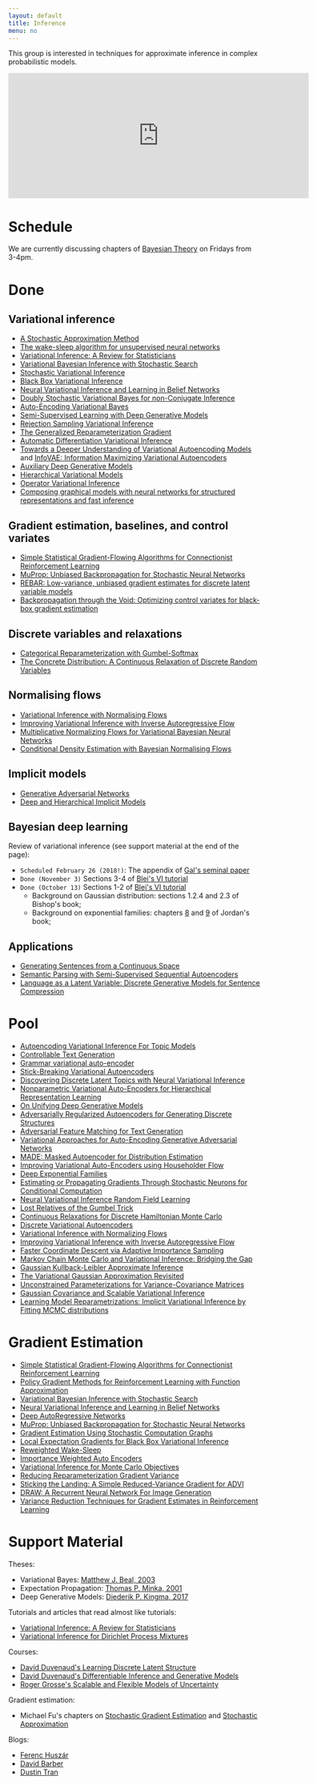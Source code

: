 ```yaml
---
layout: default
title: Inference
menu: no
---
```


This group is interested in techniques for approximate inference in complex probabilistic models.


<iframe src="https://calendar.google.com/calendar/embed?mode=AGENDA&amp;height=250&amp;wkst=2&amp;bgcolor=%23FFFFFF&amp;src=oa6cmu8nbg8iet2j07d9tobs1c%40group.calendar.google.com&amp;color=%236E6E41&amp;ctz=Europe%2FAmsterdam" style="border-width:0" width="600" height="250" frameborder="0" scrolling="no"></iframe>


# Schedule

We are currently discussing chapters of [Bayesian Theory](https://onlinelibrary.wiley.com/doi/book/10.1002/9780470316870) on Fridays from 3-4pm.

# Done

## Variational inference

* [A Stochastic Approximation Method](https://www.jstor.org/stable/2236626)
* [The wake-sleep algorithm for unsupervised neural networks](http://www.cs.toronto.edu/~fritz/absps/ws.pdf)
* [Variational Inference: A Review for Statisticians](https://arxiv.org/pdf/1601.00670.pdf)
* [Variational Bayesian Inference with Stochastic Search](https://arxiv.org/pdf/1206.6430.pdf)
* [Stochastic Variational Inference](https://arxiv.org/pdf/1206.7051.pdf)
* [Black Box Variational Inference](https://arxiv.org/pdf/1401.0118.pdf)
* [Neural Variational Inference and Learning in Belief Networks](https://arxiv.org/pdf/1402.0030.pdf)
* [Doubly Stochastic Variational Bayes for non-Conjugate Inference](http://jmlr.org/proceedings/papers/v32/titsias14.pdf)
* [Auto-Encoding Variational Bayes](https://arxiv.org/pdf/1312.6114.pdf)
* [Semi-Supervised Learning with Deep Generative Models](https://arxiv.org/pdf/1406.5298.pdf)
* [Rejection Sampling Variational Inference](https://arxiv.org/pdf/1610.05683.pdf)
* [The Generalized Reparameterization Gradient](https://arxiv.org/pdf/1610.02287.pdf)
* [Automatic Differentiation Variational Inference](https://arxiv.org/pdf/1603.00788.pdf)
* [Towards a Deeper Understanding of Variational Autoencoding Models](https://arxiv.org/pdf/1702.08658.pdf) and [InfoVAE: Information Maximizing Variational Autoencoders](https://arxiv.org/pdf/1706.02262.pdf)
* [Auxiliary Deep Generative Models]( https://arxiv.org/pdf/1602.05473.pdf)
* [Hierarchical Variational Models](https://arxiv.org/pdf/1511.02386.pdf)
* [Operator Variational Inference](https://arxiv.org/pdf/1610.09033.pdf)
* [Composing graphical models with neural networks for structured representations and fast inference](https://arxiv.org/abs/1603.06277)

## Gradient estimation, baselines, and control variates

* [Simple Statistical Gradient-Flowing Algorithms for Connectionist Reinforcement Learning](https://link.springer.com/content/pdf/10.1007%2FBF00992696.pdf)
* [MuProp: Unbiased Backpropagation for Stochastic Neural Networks](https://arxiv.org/abs/1511.05176)
* [REBAR: Low-variance, unbiased gradient estimates for discrete latent variable models](https://arxiv.org/pdf/1703.07370.pdf)
* [Backpropagation through the Void: Optimizing control variates for black-box gradient estimation](https://arxiv.org/pdf/1711.00123.pdf)

## Discrete variables and relaxations

* [Categorical Reparameterization with Gumbel-Softmax](https://arxiv.org/pdf/1611.01144.pdf)
* [The Concrete Distribution: A Continuous Relaxation of Discrete Random Variables](https://arxiv.org/pdf/1611.00712.pdf)

## Normalising flows

* [Variational Inference with Normalising Flows](https://arxiv.org/abs/1505.05770)
* [Improving Variational Inference with Inverse Autoregressive Flow](https://arxiv.org/abs/1606.04934)
* [Multiplicative Normalizing Flows for Variational Bayesian Neural Networks](https://arxiv.org/abs/1703.01961)
* [Conditional Density Estimation with Bayesian Normalising Flows](https://arxiv.org/pdf/1802.04908.pdf)

## Implicit models 

* [Generative Adversarial Networks](https://arxiv.org/pdf/1406.2661.pdf)
* [Deep and Hierarchical Implicit Models](https://arxiv.org/pdf/1702.08896.pdf)

## Bayesian deep learning
 
Review of variational inference (see support material at the end of the page):

* `Scheduled February 26 (2018!)`: The appendix of [Gal's seminal paper](http://proceedings.mlr.press/v48/gal16-supp.pdf)
* `Done (November 3)` Sections 3-4 of [Blei's VI tutorial](https://arxiv.org/pdf/1601.00670.pdf)
* `Done (October 13)` Sections 1-2 of [Blei's VI tutorial](https://arxiv.org/pdf/1601.00670.pdf)
    * Background on Gaussian distribution: sections 1.2.4 and 2.3 of Bishop's book;
    * Background on exponential families: chapters [8](https://www.stat.berkeley.edu/~mjwain/Fall2012_Stat241a/reader_ch8.pdf) and [9](https://people.eecs.berkeley.edu/~jordan/courses/260-spring10/other-readings/chapter9.pdf) of Jordan's book;


## Applications

* [Generating Sentences from a Continuous Space](//arxiv.org/pdf/1511.06349.pdf)
* [Semantic Parsing with Semi-Supervised Sequential Autoencoders](https://arxiv.org/pdf/1609.09315.pdf)
* [Language as a Latent Variable: Discrete Generative Models for Sentence Compression](https://arxiv.org/pdf/1609.07317.pdf)


# Pool

* [Autoencoding Variational Inference For Topic Models](https://arxiv.org/abs/1703.01488)
* [Controllable Text Generation](https://arxiv.org/pdf/1703.00955.pdf)
* [Grammar variational auto-encoder](https://arxiv.org/abs/1703.01925)
* [Stick-Breaking Variational Autoencoders](https://arxiv.org/pdf/1605.06197.pdf)
* [Discovering Discrete Latent Topics with Neural Variational Inference](//arxiv.org/pdf/1706.00359.pdf)
* [Nonparametric Variational Auto-Encoders for Hierarchical Representation Learning](https://arxiv.org/pdf/1703.07027.pdf)
* [On Unifying Deep Generative Models](https://arxiv.org/pdf/1706.00550.pdf)
* [Adversarially Regularized Autoencoders for Generating Discrete Structures](https://arxiv.org/pdf/1706.04223.pdf)
* [Adversarial Feature Matching for Text Generation](https://arxiv.org/pdf/1706.03850.pdf)
* [Variational Approaches for Auto-Encoding Generative Adversarial Networks](https://arxiv.org/pdf/1706.04987.pdf)
* [MADE: Masked Autoencoder for Distribution Estimation](https://arxiv.org/pdf/1502.03509.pdf)
* [Improving Variational Auto-Encoders using Householder Flow](https://arxiv.org/pdf/1611.09630.pdf)
* [Deep Exponential Families](http://www.cs.toronto.edu/~lcharlin/papers/def_aistats.pdf)
* [Estimating or Propagating Gradients Through Stochastic Neurons for Conditional Computation](https://arxiv.org/abs/1308.3432)
* [Neural Variational Inference Random Field Learning](https://openreview.net/pdf?id=ZY9x1mJ3zS5Pk8ELfEjD)
* [Lost Relatives of the Gumbel Trick](https://arxiv.org/pdf/1706.04161.pdf)
* [Continuous Relaxations for Discrete Hamiltonian Monte Carlo](https://papers.nips.cc/paper/4652-continuous-relaxations-for-discrete-hamiltonian-monte-carlo.pdf)
* [Discrete Variational Autoencoders](https://arxiv.org/abs/1609.02200)
* [Variational Inference with Normalizing Flows](http://jmlr.org/proceedings/papers/v37/rezende15.pdf)
* [Improving Variational Inference with Inverse Autoregressive Flow](https://arxiv.org/pdf/1606.04934.pdf)
* [Faster Coordinate Descent via Adaptive Importance Sampling](https://arxiv.org/pdf/1703.02518.pdf)
* [Markov Chain Monte Carlo and Variational Inference: Bridging the Gap](http://proceedings.mlr.press/v37/salimans15.pdf)
* [Gaussian Kullback-Leibler Approximate Inference](http://www.jmlr.org/papers/volume14/challis13a/challis13a.pdf)
* [The Variational Gaussian Approximation Revisited](https://pdfs.semanticscholar.org/48dc/1de73230c3b1ff15d5aa20132fbdc31ad7d5.pdf)
* [Unconstrained Parameterizations for Variance-Covariance Matrices](http://citeseerx.ist.psu.edu/viewdoc/download?doi=10.1.1.31.494&rep=rep1&type=pdf)
* [Gaussian Covariance and Scalable Variational Inference](https://pdfs.semanticscholar.org/b024/1a272affef1e5230e6fa3cc3e19143785fa6.pdf)
* [Learning Model Reparametrizations: Implicit Variational Inference by Fitting MCMC distributions](https://arxiv.org/pdf/1708.01529.pdf)


# Gradient Estimation

* [Simple Statistical Gradient-Flowing Algorithms for Connectionist Reinforcement Learning](https://link.springer.com/content/pdf/10.1007%2FBF00992696.pdf)
* [Policy Gradient Methods for Reinforcement Learning with Function Approximation](https://papers.nips.cc/paper/1713-policy-gradient-methods-for-reinforcement-learning-with-function-approximation.pdf)
* [Variational Bayesian Inference with Stochastic Search](http://icml.cc/2012/papers/687.pdf)
* [Neural Variational Inference and Learning in Belief Networks](https://arxiv.org/pdf/1402.0030.pdf)
* [Deep AutoRegressive Networks](https://arxiv.org/pdf/1310.8499.pdf)
* [MuProp: Unbiased Backpropagation for Stochastic Neural Networks](https://arxiv.org/abs/1511.05176)
* [Gradient Estimation Using Stochastic Computation Graphs](https://arxiv.org/abs/1506.05254)
* [Local Expectation Gradients for Black Box Variational Inference](http://machinelearning.wustl.edu/mlpapers/paper_files/NIPS2015_5678.pdf)
* [Reweighted Wake-Sleep](https://arxiv.org/pdf/1406.2751.pdf)
* [Importance Weighted Auto Encoders](https://arxiv.org/pdf/1509.00519.pdf)
* [Variational Inference for Monte Carlo Objectives](https://arxiv.org/pdf/1602.06725.pdf)
* [Reducing Reparameterization Gradient Variance](https://arxiv.org/pdf/1705.07880.pdf)
* [Sticking the Landing: A Simple Reduced-Variance Gradient for ADVI](http://approximateinference.org/accepted/RoederEtAl2016.pdf)
* [DRAW: A Recurrent Neural Network For Image Generation](http://proceedings.mlr.press/v37/gregor15.pdf)
* [Variance Reduction Techniques for Gradient Estimates in Reinforcement Learning](http://jmlr.csail.mit.edu/papers/volume5/greensmith04a/greensmith04a.pdf)


# Support Material


Theses:

* Variational Bayes: [Matthew J. Beal, 2003](https://www.cse.buffalo.edu//faculty/mbeal/papers/beal03.pdf)
* Expectation Propagation: [Thomas P. Minka, 2001](https://tminka.github.io/papers/ep/minka-thesis.pdf)
* Deep Generative Models: [Diederik P. Kingma, 2017](https://www.dropbox.com/s/v6ua3d9yt44vgb3/cover_and_thesis.pdf?dl=1)

Tutorials and articles that read almost like tutorials:

* [Variational Inference: A Review for Statisticians](https://arxiv.org/pdf/1601.00670.pdf)
* [Variational Inference for Dirichlet Process Mixtures](http://www.cs.columbia.edu/~blei/papers/BleiJordan2004.pdf)


Courses:

* [David Duvenaud's Learning Discrete Latent Structure](https://duvenaud.github.io/learn-discrete)
* [David Duvenaud's Differentiable Inference and Generative Models](https://www.cs.toronto.edu/~duvenaud/courses/csc2541/index.html)
* [Roger Grosse's Scalable and Flexible Models of Uncertainty](https://csc2541-f17.github.io)

Gradient estimation:

* Michael Fu's chapters on [Stochastic Gradient Estimation](https://link.springer.com/content/pdf/10.1007/978-1-4939-1384-8_5.pdf) and [Stochastic Approximation](https://link.springer.com/content/pdf/10.1007/978-1-4939-1384-8_6.pdf)

Blogs:

* [Ferenc Huszár](http://www.inference.vc)
* [David Barber](https://davidbarber.github.io/blog)
* [Dustin Tran](http://dustintran.com/blog)
